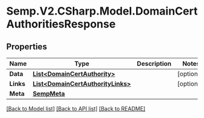 # Semp.V2.CSharp.Model.DomainCertAuthoritiesResponse
## Properties

Name | Type | Description | Notes
------------ | ------------- | ------------- | -------------
**Data** | [**List&lt;DomainCertAuthority&gt;**](DomainCertAuthority.md) |  | [optional] 
**Links** | [**List&lt;DomainCertAuthorityLinks&gt;**](DomainCertAuthorityLinks.md) |  | [optional] 
**Meta** | [**SempMeta**](SempMeta.md) |  | 

[[Back to Model list]](../README.md#documentation-for-models) [[Back to API list]](../README.md#documentation-for-api-endpoints) [[Back to README]](../README.md)

